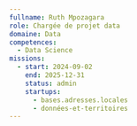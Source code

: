 ```yaml
---
fullname: Ruth Mpozagara
role: Chargée de projet data
domaine: Data
competences:
  - Data Science
missions:
  - start: 2024-09-02
    end: 2025-12-31
    status: admin
    startups:
      - bases.adresses.locales
      - données-et-territoires
---
```

